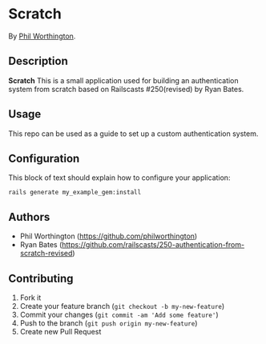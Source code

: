 # Scratch
<!-- If you'd like to use a logo instead uncomment this code and remove the text above this line

  ![Logo](URL to logo img file goes here)

-->

By [Phil Worthington](https://github.com/philworthington).


## Description
**Scratch** This is a small application used for building an authentication system from scratch based on Railscasts #250(revised) by Ryan Bates.


## Usage

This repo can be used as a guide to set up a custom authentication system.


## Configuration

This block of text should explain how to configure your application:

`rails generate my_example_gem:install`



## Authors

* Phil Worthington (https://github.com/philworthington)
* Ryan Bates (https://github.com/railscasts/250-authentication-from-scratch-revised)


## Contributing

1. Fork it
2. Create your feature branch (`git checkout -b my-new-feature`)
3. Commit your changes (`git commit -am 'Add some feature'`)
4. Push to the branch (`git push origin my-new-feature`)
5. Create new Pull Request



